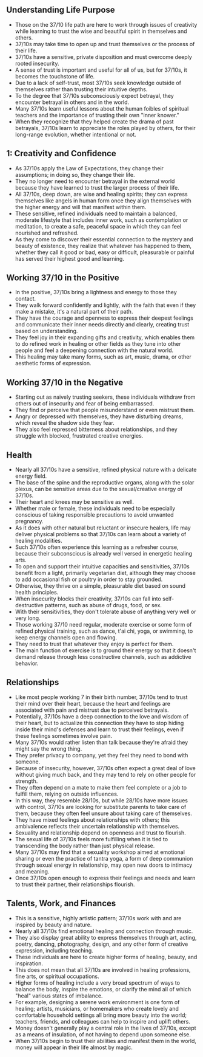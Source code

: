 ## Understanding Life Purpose
- Those on the 37/10 life path are here to work through issues of creativity while learning to trust the wise and beautiful spirit in themselves and others.
- 37/10s may take time to open up and trust themselves or the process of their life.
- 37/10s have a sensitive, private disposition and must overcome deeply rooted insecurity.
- A sense of trust is important and useful for all of us, but for 37/10s, it becomes the touchstone of life.
- Due to a lack of self-trust, most 37/10s seek knowledge outside of themselves rather than trusting their intuitive depths.
- To the degree that 37/10s subconsciously expect betrayal, they encounter betrayal in others and in the world.
- Many 37/10s learn useful lessons about the human foibles of spiritual teachers and the importance of trusting their own "inner knower."
- When they recognize that they helped create the drama of past betrayals, 37/10s learn to appreciate the roles played by others, for their long-range evolution, whether intentional or not.

## 1: Creativity and Confidence
- As 37/10s apply the Law of Expectations, they change their assumptions; in doing so, they change their life.
- They no longer need to encounter betrayal in the external world because they have learned to trust the larger process of their life.
- All 37/10s, deep down, are wise and healing spirits; they can express themselves like angels in human form once they align themselves with the higher energy and will that manifest within them.
- These sensitive, refined individuals need to maintain a balanced, moderate lifestyle that includes inner work, such as contemplation or meditation, to create a safe, peaceful space in which they can feel nourished and refreshed.
- As they come to discover their essential connection to the mystery and beauty of existence, they realize that whatever has happened to them, whether they call it good or bad, easy or difficult, pleasurable or painful has served their highest good and learning.

## Working 37/10 in the Positive
- In the positive, 37/10s bring a lightness and energy to those they contact.
- They walk forward confidently and lightly, with the faith that even if they make a mistake, it's a natural part of their path.
- They have the courage and openness to express their deepest feelings and communicate their inner needs directly and clearly, creating trust based on understanding.
- They feel joy in their expanding gifts and creativity, which enables them to do refined work in healing or other fields as they tune into other people and feel a deepening connection with the natural world.
- This healing may take many forms, such as art, music, drama, or other aesthetic forms of expression.

## Working 37/10 in the Negative
- Starting out as naively trusting seekers, these individuals withdraw from others out of insecurity and fear of being embarrassed.
- They find or perceive that people misunderstand or even mistrust them.
- Angry or depressed with themselves, they have disturbing dreams, which reveal the shadow side they fear.
- They also feel repressed bitterness about relationships, and they struggle with blocked, frustrated creative energies.

## Health
- Nearly all 37/10s have a sensitive, refined physical nature with a delicate energy field.
- The base of the spine and the reproductive organs, along with the solar plexus, can be sensitive areas due to the sexual/creative energy of 37/10s.
- Their heart and knees may be sensitive as well.
- Whether male or female, these individuals need to be especially conscious of taking responsible precautions to avoid unwanted pregnancy.
- As it does with other natural but reluctant or insecure healers, life may deliver physical problems so that 37/10s can learn about a variety of healing modalities.
- Such 37/10s often experience this learning as a refresher course, because their subconscious is already well versed in energetic healing arts.
- To open and support their intuitive capacities and sensitivities, 37/10s benefit from a light, primarily vegetarian diet, although they may choose to add occasional fish or poultry in order to stay grounded.
- Otherwise, they thrive on a simple, pleasurable diet based on sound health principles.
- When insecurity blocks their creativity, 37/10s can fall into self-destructive patterns, such as abuse of drugs, food, or sex.
- With their sensitivities, they don't tolerate abuse of anything very well or very long.
- Those working 37/10 need regular, moderate exercise or some form of refined physical training, such as dance, t'ai chi, yoga, or swimming, to keep energy channels open and flowing.
- They need to trust that whatever they enjoy is perfect for them.
- The main function of exercise is to ground their energy so that it doesn't demand release through less constructive channels, such as addictive behavior.

## Relationships
- Like most people working 7 in their birth number, 37/10s tend to trust their mind over their heart, because the heart and feelings are associated with pain and mistrust due to perceived betrayals.
- Potentially, 37/10s have a deep connection to the love and wisdom of their heart, but to actualize this connection they have to stop hiding inside their mind's defenses and learn to trust their feelings, even if these feelings sometimes involve pain.
- Many 37/10s would rather listen than talk because they're afraid they might say the wrong thing.
- They prefer privacy to company, yet they feel they need to bond with someone.
- Because of insecurity, however, 37/10s often expect a great deal of love without giving much back, and they may tend to rely on other people for strength.
- They often depend on a mate to make them feel complete or a job to fulfill them, relying on outside influences.
- In this way, they resemble 28/10s, but while 28/10s have more issues with control, 37/10s are looking for substitute parents to take care of them, because they often feel unsure about taking care of themselves.
- They have mixed feelings about relationships with others; this ambivalence reflects their uncertain relationship with themselves.
- Sexuality and relationship depend on openness and trust to flourish.
- The sexual life of 37/10s feels more fulfilling when it is tied to transcending the body rather than just physical release.
- Many 37/10s may find that a sexuality workshop aimed at emotional sharing or even the practice of tantra yoga, a form of deep communion through sexual energy in relationship, may open new doors to intimacy and meaning.
- Once 37/10s open enough to express their feelings and needs and learn to trust their partner, their relationships flourish.

## Talents, Work, and Finances
- This is a sensitive, highly artistic pattern; 37/10s work with and are inspired by beauty and nature.
- Nearly all 37/10s find emotional healing and connection through music.
- They also display great ability to express themselves through art, acting, poetry, dancing, photography, design, and any other form of creative expression, including teaching.
- These individuals are here to create higher forms of healing, beauty, and inspiration.
- This does not mean that all 37/10s are involved in healing professions, fine arts, or spiritual occupations.
- Higher forms of healing include a very broad spectrum of ways to balance the body, inspire the emotions, or clarify the mind all of which "heal" various states of imbalance.
- For example, designing a serene work environment is one form of healing; artists, musicians, or homemakers who create lovely and comfortable household settings all bring more beauty into the world; teachers, friends, and colleagues can help to inspire and uplift others.
- Money doesn't generally play a central role in the lives of 37/10s, except as a means of insulation, of not having to depend upon someone else.
- When 37/10s begin to trust their abilities and manifest them in the world, money will appear in their life almost by magic.
